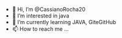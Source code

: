 - 👋 Hi, I’m @CassianoRocha20   
- 👀 I’m interested in java
- 🌱 I’m currently learning  JAVA, GiteGitHub
- 📫 How to reach me ...

<!---
CassianoRocha20/CassianoRocha20 is a ✨ special ✨ repository because its `README.md` (this file) appears on your GitHub profile.
You can click the Preview link to take a look at your changes.
--->
